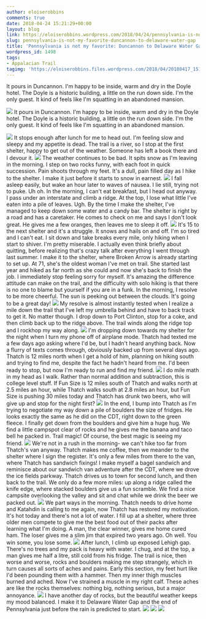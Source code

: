 ```yaml
---
author: eloiserobbins
comments: true
date: 2018-04-24 15:21:29+00:00
layout: blog
link: https://eloiserobbins.wordpress.com/2018/04/24/pennsylvania-is-not-my-favorite-duncannon-to-delaware-water-gap/
slug: pennsylvania-is-not-my-favorite-duncannon-to-delaware-water-gap
title: 'Pennsylvania is not my favorite: Duncannon to Delaware Water Gap.'
wordpress_id: 1498
tags:
- Appalacian Trail
tagimg: 'https://eloiserobbins.files.wordpress.com/2018/04/20180417_151228.jpg'
---
```


It pours in Duncannon. I'm happy to be inside, warm and dry in the Doyle hotel. The Doyle is a historic building, a little on the run down side. I'm the only guest. It kind of feels like I'm squatting in an abandoned mansion.


[![](https://eloiserobbins.files.wordpress.com/2018/04/20180417_151228.jpg)](https://eloiserobbins.files.wordpress.com/2018/04/20180417_151228.jpg)
It pours in Duncannon. I'm happy to be inside, warm and dry in the Doyle hotel. The Doyle is a historic building, a little on the run down side. I'm the only guest. It kind of feels like I'm squatting in an abandoned mansion.

[![](https://eloiserobbins.files.wordpress.com/2018/04/20180419_092056.jpg)](https://eloiserobbins.files.wordpress.com/2018/04/20180419_092056.jpg)
It stops enough after lunch for me to head out. I'm feeling slow and sleepy and my appetite is dead. The trail is a river, so I stop at the first shelter, happy to get out of the weather. Someone has left a book there and I devour it.
[![](https://eloiserobbins.files.wordpress.com/2018/04/20180419_100137.jpg)](https://eloiserobbins.files.wordpress.com/2018/04/20180419_100137.jpg)
The weather continues to be bad. It spits snow as I'm leaving in the morning. I step on two rocks funny, with each foot in quick succession. Pain shoots through my feet. It's a dull, pain filled day as I hike to the shelter. I make it just before it starts to snow in earnest.
[![](https://eloiserobbins.files.wordpress.com/2018/04/20180420_144450.jpg)](https://eloiserobbins.files.wordpress.com/2018/04/20180420_144450.jpg)
I fall asleep easily, but wake an hour later to waves of nausea. I lie still, trying not to puke. Uh oh. In the morning, I can't eat breakfast, but I head out anyway. I pass under an interstate and climb a ridge. At the top, I lose what little I've eaten into a pile of leaves. Ugh. By the time I make the shelter, I've managed to keep down some water and a candy bar. The shelter is right by a road and has a caretaker. He comes to check on me and says I don't look great. He gives me a few oranges, then leaves me to sleep it off.
[![](https://eloiserobbins.files.wordpress.com/2018/04/20180420_150411.jpg)](https://eloiserobbins.files.wordpress.com/2018/04/20180420_150411.jpg)
It's 15 to the next shelter and it's a struggle. It snows and hails on and off. I'm so tired and I can't eat. I sit down and take breaks every mile, only hiking when I start to shiver. I'm pretty miserable. I actually even think briefly about quitting, before realizing that's crazy talk after everything I went through last summer. I make it to the shelter, where Broken Arrow is already starting to set up. At 71, she's the oldest woman I've met on trail. She started last year and hiked as far north as she could and now she's back to finish the job. I immediately stop feeling sorry for myself.
It's amazing the difference attitude can make on the trail, and the difficulty with solo hiking is that there is no one to blame but yourself if you are in a funk. In the morning, I resolve to be more cheerful. The sun is peeking out between the clouds. It's going to be a great day!
[![](https://eloiserobbins.files.wordpress.com/2018/04/20180420_190421.jpg)](https://eloiserobbins.files.wordpress.com/2018/04/20180420_190421.jpg)
My resolve is almost instantly tested when I realize a mile down the trail that I've left my umbrella behind and have to back track to get it. No matter though. I drop down to Port Clinton, stop for a coke, and then climb back up to the ridge above. The trail winds along the ridge top and I rockhop my way along.
[![](https://eloiserobbins.files.wordpress.com/2018/04/20180421_064910.jpg)](https://eloiserobbins.files.wordpress.com/2018/04/20180421_064910.jpg)
I'm dropping down towards my shelter for the night when I turn my phone off of airplane mode. Thatch had texted me a few days ago asking where I'd be, but I hadn't heard anything back. Now a flurry of texts comes through, obviously backed up from several days ago. Thatch is 12 miles north when I get a hold of him, planning on hiking south and trying to find me, despite the fact he hadn't heard from me. I'd been ready to stop, but now I'm ready to run and find my friend.
[![](https://eloiserobbins.files.wordpress.com/2018/04/20180421_103154.jpg)](https://eloiserobbins.files.wordpress.com/2018/04/20180421_103154.jpg)
I do mile math in my head as I walk. Rather than normal addition and subtraction, this is college level stuff. If Fun Size is 12 miles south of Thatch and walks north at 2.5 miles an hour, while Thatch walks south at 2.8 miles an hour, but Fun Size is pushing 30 miles today and Thatch has drunk two beers, who will give up and stop for the night first?
[![](https://eloiserobbins.files.wordpress.com/2018/04/20180421_103211.jpg)](https://eloiserobbins.files.wordpress.com/2018/04/20180421_103211.jpg)
In the end, I bump into Thatch as I'm trying to negotiate my way down a pile of boulders the size of fridges. He looks exactly the same as he did on the CDT, right down to the green fleece. I finally get down from the boulders and give him a huge hug. We find a little campspot clear of rocks and he gives me the banana and taco bell he packed in. Trail magic! Of course, the best magic is seeing my friend.
[![](https://eloiserobbins.files.wordpress.com/2018/04/20180421_165024.jpg)](https://eloiserobbins.files.wordpress.com/2018/04/20180421_165024.jpg)
We're not in a rush in the morning- we can't hike too far from Thatch's van anyway. Thatch makes me coffee, then we meander to the shelter where I sign the register. It's only a few miles from there to the van, where Thatch has sandwich fixings! I make myself a bagel sandwich and reminisce about our sandwich van adventure after the CDT, where we drove the ice fields parkway. Thatch drives us to town for second lunch, and then back to the trail. We only do a few more miles: up along a ridge called the knife edge, where stacked boulders give us a fun scramble. We find a nice campsite overlooking the valley and sit and chat while we drink the beer we packed out.
[![](https://eloiserobbins.files.wordpress.com/2018/04/20180421_170049.jpg)](https://eloiserobbins.files.wordpress.com/2018/04/20180421_170049.jpg)
We part ways in the morning. Thatch needs to drive home and Katahdin is calling to me again, now Thatch has restored my motivation. It's hot today and there's not a lot of water. I fill up at a shelter, where three older men compete to give me the best food out of their packs after learning what I'm doing. A man, the clear winner, gives me home cured ham. The loser gives me a slim jim that expired two years ago. Oh well. You win some, you lose some.
[![](https://eloiserobbins.files.wordpress.com/2018/04/20180422_080301.jpg)](https://eloiserobbins.files.wordpress.com/2018/04/20180422_080301.jpg)
After lunch, I climb up exposed Lehigh gap. There's no trees and my pack is heavy with water. I chug, and at the top, a man gives me half a litre, still cold from his fridge. The trail is nice, then worse and worse, rocks and boulders making me step strangely, which in turn causes all sorts of aches and pains. Early this section, my feet hurt like I'd been pounding them with a hammer. Then my inner thigh muscles burned and ached. Now I've strained a muscle in my right calf. These aches are like the rocks themselves: nothing big, nothing serious, but a major annoyance. 
[![](https://eloiserobbins.files.wordpress.com/2018/04/20180422_140348.jpg)](https://eloiserobbins.files.wordpress.com/2018/04/20180422_140348.jpg)
I have another day of rocks, but the beautiful weather keeps my mood balanced. I make it to Delaware Water Gap and the end of Pennsylvania just before the rain is predicted to start.
[![](https://eloiserobbins.files.wordpress.com/2018/04/20180422_163400.jpg)](https://eloiserobbins.files.wordpress.com/2018/04/20180422_163400.jpg)
[![](https://eloiserobbins.files.wordpress.com/2018/04/20180423_161121.jpg)](https://eloiserobbins.files.wordpress.com/2018/04/20180423_161121.jpg)
![](/data/user/0/org.wordpress.android/cache/20180423_1620581006713591.jpg)
